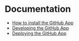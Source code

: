 # Documentation

- [How to install the GitHub App](installation.md)
- [Developing the GitHub App](developing.md)
- [Deploying the GitHub App](deploying.md)